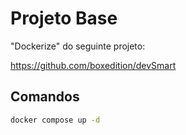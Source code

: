 # Projeto Base

"Dockerize" do seguinte projeto:

https://github.com/boxedition/devSmart

## Comandos

```sh
docker compose up -d
```
